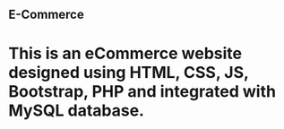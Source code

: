 ## E-Commerce

# This is an eCommerce website designed using HTML, CSS, JS, Bootstrap, PHP and integrated with MySQL database.